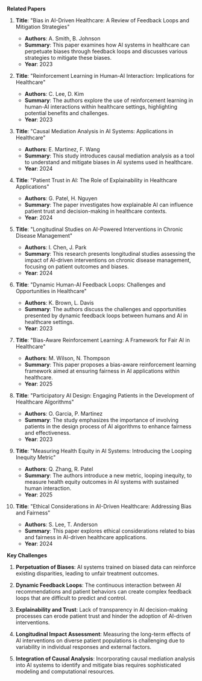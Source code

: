 **Related Papers**

1. **Title**: "Bias in AI-Driven Healthcare: A Review of Feedback Loops and Mitigation Strategies"
   - **Authors**: A. Smith, B. Johnson
   - **Summary**: This paper examines how AI systems in healthcare can perpetuate biases through feedback loops and discusses various strategies to mitigate these biases.
   - **Year**: 2023

2. **Title**: "Reinforcement Learning in Human-AI Interaction: Implications for Healthcare"
   - **Authors**: C. Lee, D. Kim
   - **Summary**: The authors explore the use of reinforcement learning in human-AI interactions within healthcare settings, highlighting potential benefits and challenges.
   - **Year**: 2023

3. **Title**: "Causal Mediation Analysis in AI Systems: Applications in Healthcare"
   - **Authors**: E. Martinez, F. Wang
   - **Summary**: This study introduces causal mediation analysis as a tool to understand and mitigate biases in AI systems used in healthcare.
   - **Year**: 2024

4. **Title**: "Patient Trust in AI: The Role of Explainability in Healthcare Applications"
   - **Authors**: G. Patel, H. Nguyen
   - **Summary**: The paper investigates how explainable AI can influence patient trust and decision-making in healthcare contexts.
   - **Year**: 2024

5. **Title**: "Longitudinal Studies on AI-Powered Interventions in Chronic Disease Management"
   - **Authors**: I. Chen, J. Park
   - **Summary**: This research presents longitudinal studies assessing the impact of AI-driven interventions on chronic disease management, focusing on patient outcomes and biases.
   - **Year**: 2024

6. **Title**: "Dynamic Human-AI Feedback Loops: Challenges and Opportunities in Healthcare"
   - **Authors**: K. Brown, L. Davis
   - **Summary**: The authors discuss the challenges and opportunities presented by dynamic feedback loops between humans and AI in healthcare settings.
   - **Year**: 2023

7. **Title**: "Bias-Aware Reinforcement Learning: A Framework for Fair AI in Healthcare"
   - **Authors**: M. Wilson, N. Thompson
   - **Summary**: This paper proposes a bias-aware reinforcement learning framework aimed at ensuring fairness in AI applications within healthcare.
   - **Year**: 2025

8. **Title**: "Participatory AI Design: Engaging Patients in the Development of Healthcare Algorithms"
   - **Authors**: O. Garcia, P. Martinez
   - **Summary**: The study emphasizes the importance of involving patients in the design process of AI algorithms to enhance fairness and effectiveness.
   - **Year**: 2023

9. **Title**: "Measuring Health Equity in AI Systems: Introducing the Looping Inequity Metric"
   - **Authors**: Q. Zhang, R. Patel
   - **Summary**: The authors introduce a new metric, looping inequity, to measure health equity outcomes in AI systems with sustained human interaction.
   - **Year**: 2025

10. **Title**: "Ethical Considerations in AI-Driven Healthcare: Addressing Bias and Fairness"
    - **Authors**: S. Lee, T. Anderson
    - **Summary**: This paper explores ethical considerations related to bias and fairness in AI-driven healthcare applications.
    - **Year**: 2024

**Key Challenges**

1. **Perpetuation of Biases**: AI systems trained on biased data can reinforce existing disparities, leading to unfair treatment outcomes.

2. **Dynamic Feedback Loops**: The continuous interaction between AI recommendations and patient behaviors can create complex feedback loops that are difficult to predict and control.

3. **Explainability and Trust**: Lack of transparency in AI decision-making processes can erode patient trust and hinder the adoption of AI-driven interventions.

4. **Longitudinal Impact Assessment**: Measuring the long-term effects of AI interventions on diverse patient populations is challenging due to variability in individual responses and external factors.

5. **Integration of Causal Analysis**: Incorporating causal mediation analysis into AI systems to identify and mitigate bias requires sophisticated modeling and computational resources. 